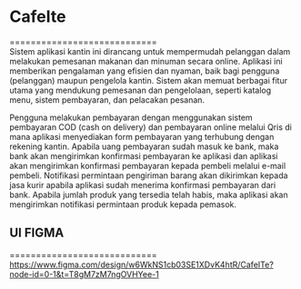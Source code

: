 # CafeIte
============================<br />
Sistem aplikasi kantin ini dirancang untuk mempermudah pelanggan dalam melakukan pemesanan makanan dan minuman secara online. Aplikasi ini memberikan pengalaman yang efisien dan nyaman, baik bagi pengguna (pelanggan) maupun pengelola kantin. Sistem akan memuat berbagai fitur utama yang mendukung pemesanan dan pengelolaan, seperti katalog menu, sistem pembayaran, dan pelacakan pesanan.  

Pengguna melakukan pembayaran dengan menggunakan sistem pembayaran COD (cash on delivery) dan pembayaran online melalui Qris di mana aplikasi menyediakan form pembayaran yang terhubung dengan rekening kantin. Apabila uang pembayaran sudah masuk ke bank, maka bank akan mengirimkan konfirmasi pembayaran ke aplikasi dan aplikasi akan mengirimkan konfirmasi pembayaran kepada pembeli melalui e-mail pembeli. Notifikasi permintaan pengiriman barang akan dikirimkan kepada jasa kurir apabila aplikasi sudah menerima konfirmasi pembayaran dari bank. Apabila jumlah produk yang tersedia telah habis, maka aplikasi akan mengirimkan notifikasi permintaan produk kepada pemasok.

## UI FIGMA
============================<br />
https://www.figma.com/design/w6WkNS1cb03SE1XDvK4htR/CafeITe?node-id=0-1&t=T8gM7zM7ngOVHYee-1
